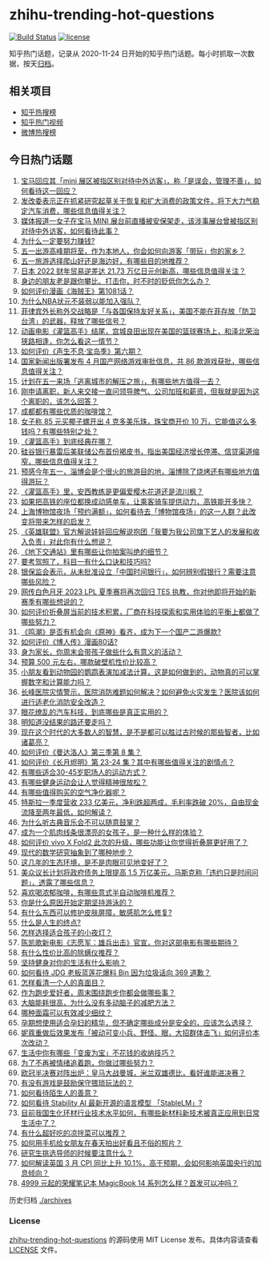 # zhihu-trending-hot-questions

[![Build Status](https://github.com/justjavac/zhihu-trending-hot-questions/workflows/ci/badge.svg?branch=master)](https://github.com/justjavac/zhihu-trending-hot-questions/actions)
[![license](https://img.shields.io/github/license/justjavac/zhihu-trending-hot-questions)](https://github.com/justjavac/zhihu-trending-hot-questions/blob/master/LICENSE)

知乎热门话题，记录从 2020-11-24
日开始的知乎热门话题。每小时抓取一次数据，按天[归档](./archives)。

## 相关项目

- [知乎热搜榜](https://github.com/justjavac/zhihu-trending-top-search)
- [知乎热门视频](https://github.com/justjavac/zhihu-trending-hot-video)
- [微博热搜榜](https://github.com/justjavac/weibo-trending-hot-search)

## 今日热门话题

<!-- BEGIN -->
<!-- 最后更新时间 Fri Apr 21 2023 05:15:56 GMT+0800 (China Standard Time) -->

1. [宝马回应其「mini 展区被指区别对待中外访客」，称「是误会，管理不善」，如何看待这一回应？](https://www.zhihu.com/question/596704817)
1. [发改委表示正在抓紧研究起草关于恢复和扩大消费的政策文件，将下大力气稳定汽车消费，哪些信息值得关注？](https://www.zhihu.com/question/596473578)
1. [媒体报道一女子在宝马 MINI 展台前直播被安保架走，该涉事展台曾被指区别对待中外访客，如何看待此事？](https://www.zhihu.com/question/596772250)
1. [为什么一定要努力赚钱?](https://www.zhihu.com/question/595777043)
1. [五一出游高峰期将至，作为本地人，你会如何向游客「带玩」你的家乡？](https://www.zhihu.com/question/595016412)
1. [五一旅游选择爬山好还是海边好，有哪些目的地推荐？](https://www.zhihu.com/question/593501959)
1. [日本 2022 财年贸易逆差达 21.73 万亿日元创新高，哪些信息值得关注？](https://www.zhihu.com/question/596718894)
1. [身边的朋友老是跟你攀比、打击你，时不时的贬低你怎么办？](https://www.zhihu.com/question/595460236)
1. [如何评价漫画《海贼王》第1081话？](https://www.zhihu.com/question/596659172)
1. [为什么NBA状元不装弱以能加入强队？](https://www.zhihu.com/question/595677887)
1. [菲律宾外长称外交战略是「与各国保持友好关系」，美国不能在菲存放「防卫台湾」的武器，释放了哪些信号？](https://www.zhihu.com/question/596718488)
1. [动画电影《灌篮高手》结尾，宫城良田出现在美国的篮球赛场上，和泽北荣治狭路相逢，你怎么看这一情节？](https://www.zhihu.com/question/596583490)
1. [如何评价《声生不息·宝岛季》第六期？](https://www.zhihu.com/question/596782916)
1. [国家新闻出版署发布 4 月国产网络游戏审批信息，共 86 款游戏获批，哪些信息值得关注？](https://www.zhihu.com/question/596775792)
1. [计划在五一来场「逃离城市的解压之旅」，有哪些地方值得一去？](https://www.zhihu.com/question/595016373)
1. [刚申请离职，新人来交接一直问领导脾气、公司加班和薪资，但我就是因为这个离职的，该怎么回答？](https://www.zhihu.com/question/595535382)
1. [成都都有哪些优质的咖啡馆？](https://www.zhihu.com/question/24986875)
1. [女子称 85 元买椰子螺开出 4 克多美乐珠，珠宝商开价 10 万，它能值这么多钱吗？有哪些特别之处？](https://www.zhihu.com/question/596290623)
1. [《灌篮高手》到底经典在哪？](https://www.zhihu.com/question/32042664)
1. [硅谷银行暴雷后美联储公布首份褐皮书，指出美国经济增长停滞、信贷渠道缩窄，哪些信息值得关注？](https://www.zhihu.com/question/596692586)
1. [预感今年五一，淄博会是个很火的旅游目的地，淄博除了烧烤还有哪些地方值得游玩？](https://www.zhihu.com/question/595016455)
1. [《灌篮高手》里，安西教练是更偏爱樱木花道还是流川枫？](https://www.zhihu.com/question/444685521)
1. [如果把高铁的座位都换成动感单车，让乘客骑车提供动力，高铁能开多快？](https://www.zhihu.com/question/596318014)
1. [上海博物馆夜场「预约满额」，如何看待去「博物馆夜场」的这一人群？此改变将带来怎样的启发？](https://www.zhihu.com/question/595104193)
1. [《英雄联盟》官方解说娃娃回应解说抱团「我要为我公司旗下艺人的发展和收入负责」对此你有什么想说？](https://www.zhihu.com/question/596490158)
1. [《地下交通站》里有哪些让你拍案叫绝的细节？](https://www.zhihu.com/question/395178508)
1. [要考驾照了，科目一有什么口诀和技巧吗?](https://www.zhihu.com/question/596682673)
1. [银保监会表示，从未批准设立「中国时间银行」，如何辨别假银行？需要注意哪些风险？](https://www.zhihu.com/question/596740415)
1. [网传白色月牙 2023 LPL 夏季赛将再次回归 TES 执教，你对他即将开始的新赛季有哪些想说的？](https://www.zhihu.com/question/596547542)
1. [如何评价折叠屏当前的技术积累，厂商在科技探索和实用体验的平衡上都做了哪些努力？](https://www.zhihu.com/question/596686682)
1. [《鸣潮》是否有机会向《原神》看齐，成为下一个国产二游爆款?](https://www.zhihu.com/question/593439567)
1. [如何评价《博人传》漫画80话?](https://www.zhihu.com/question/596405697)
1. [身为家长，你周末会带孩子做些什么有意义的活动？](https://www.zhihu.com/question/592775237)
1. [预算 500 元左右，哪款破壁机性价比较高？](https://www.zhihu.com/question/591687798)
1. [小朋友看到动物园的鹦鹉表演加减法计算，这是如何做到的，动物真的可以掌握数字和计算能力吗？](https://www.zhihu.com/question/594902100)
1. [长峰医院灾情警示，医院消防难题如何解决？如何避免火灾发生？医院该如何进行适老化消防安全改造？](https://www.zhihu.com/question/596663103)
1. [眼花缭乱的汽车科技，到底哪些是真正实用的？](https://www.zhihu.com/question/596687325)
1. [明知道没结果的路还要走吗？](https://www.zhihu.com/question/596427727)
1. [现在这个时代的大多数人的智慧，是不是都可以胜过古时候的那些智者，比如诸葛亮？](https://www.zhihu.com/question/595814656)
1. [如何评价《曼达洛人》第三季第 8 集？](https://www.zhihu.com/question/596329384)
1. [如何评价《长月烬明》第 23-24 集？其中有哪些值得关注的剧情点？](https://www.zhihu.com/question/596560894)
1. [有哪些适合30-45岁职场人的运动方式？](https://www.zhihu.com/question/595129329)
1. [有哪些健身运动会让人觉得精神很放松？](https://www.zhihu.com/question/594901129)
1. [有哪些值得购买的空气净化器呢？](https://www.zhihu.com/question/591485168)
1. [特斯拉一季度营收 233 亿美元，净利跌超两成，毛利率跌破 20%，自由现金流降至两年最低，如何解读？](https://www.zhihu.com/question/596667429)
1. [为什么听古典音乐会不可以随意鼓掌？](https://www.zhihu.com/question/585702200)
1. [成为一个肌肉线条很漂亮的女孩子，是一种什么样的体验？](https://www.zhihu.com/question/594690037)
1. [如何评价 vivo X Fold2 此次的升级，哪些功能让你觉得折叠屏更好用了？](https://www.zhihu.com/question/596686818)
1. [现代的数学研究抽象到了哪种地步？](https://www.zhihu.com/question/594329626)
1. [这几年的生态环境，是不是肉眼可见地变好了？](https://www.zhihu.com/question/596312091)
1. [​美众议长计划将政府债务上限提高 1.5 万亿美元，马斯克称「违约只是时间问题」，透露了哪些信息？](https://www.zhihu.com/question/596694397)
1. [喜欢喝浓郁咖啡，有哪些意式半自动咖啡机推荐？](https://www.zhihu.com/question/591071388)
1. [你是什么原因开始定期坚持游泳的？](https://www.zhihu.com/question/595120136)
1. [有什么东西可以修护皮肤屏障，敏感肌怎么修复?](https://www.zhihu.com/question/523363327)
1. [什么是人生的终点?](https://www.zhihu.com/question/596454660)
1. [怎样选择适合孩子的小夜灯？](https://www.zhihu.com/question/591072155)
1. [陈凯歌新电影《志愿军：雄兵出击》官宣，你对这部电影有哪些期待？](https://www.zhihu.com/question/596477824)
1. [有什么性价比高的除螨仪推荐？](https://www.zhihu.com/question/591072348)
1. [坚持健身对你的生活有什么影响？](https://www.zhihu.com/question/594906372)
1. [如何看待 JDG 老板蓝莲花爆料 Bin 因为垃圾话向 369 道歉？](https://www.zhihu.com/question/596605954)
1. [怎样看清一个人的真面目？](https://www.zhihu.com/question/593278749)
1. [作为跑步爱好者，周末围绕跑步你都会做哪些事？](https://www.zhihu.com/question/595922123)
1. [大脑能耗很高，为什么没有多动脑子的减肥方法？](https://www.zhihu.com/question/596469703)
1. [哪种面霜可以有效减少细纹？](https://www.zhihu.com/question/589635919)
1. [孕期想使用适合孕妇的精华，但不确定哪些成分是安全的，应该怎么选择？](https://www.zhihu.com/question/589487418)
1. [妮蔻重做后效果发布「被动可变小兵、野怪、眼，大招群体击飞」如何评价本次改动？](https://www.zhihu.com/question/596492628)
1. [生活中你有哪些「变废为宝」不花钱的收纳技巧？](https://www.zhihu.com/question/593486084)
1. [为了不再被情绪追着跑，你做过哪些努力？](https://www.zhihu.com/question/596140634)
1. [欧冠半决赛对阵出炉：皇马大战曼城，米兰双雄德比，看好谁能进决赛？](https://www.zhihu.com/question/596662893)
1. [有没有游戏是鼓励保守猥琐玩法的？](https://www.zhihu.com/question/596171776)
1. [如何看待陌生人的善意？](https://www.zhihu.com/question/596741389)
1. [如何看待 Stability AI 最新开源的语言模型 「StableLM」?](https://www.zhihu.com/question/596668250)
1. [目前我国生化环材行业技术水平如何，有哪些新材料新技术被真正应用到日常生活中了？](https://www.zhihu.com/question/596686356)
1. [有什么超好吃的凉拌菜可以推荐？](https://www.zhihu.com/question/471391354)
1. [如何用手机给女朋友在春天拍出好看且不俗的照片？](https://www.zhihu.com/question/596581306)
1. [研究生挑选导师的时候要注意什么？](https://www.zhihu.com/question/586747143)
1. [如何解读英国 3 月 CPI 同比上升 10.1%，高于预期，会如何影响英国央行的加息倾向？](https://www.zhihu.com/question/596519067)
1. [4999 元起的荣耀笔记本 MagicBook 14 系列怎么样？首发可以冲吗？](https://www.zhihu.com/question/596580842)

<!-- END -->

历史归档 [./archives](./archives)

### License

[zhihu-trending-hot-questions](https://github.com/justjavac/zhihu-trending-hot-questions)
的源码使用 MIT License 发布。具体内容请查看 [LICENSE](./LICENSE) 文件。
